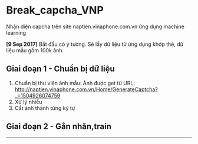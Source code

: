 # Break_capcha_VNP
Nhận diện capcha trên site naptien.vinaphone.com.vn ứng dụng machine learning

**[9 Sep 2017]** Bắt đầu có ý tưởng. Sẽ lấy dữ liệu từ ứng dụng khớp thẻ, dữ liệu mẫu gồm 100k ảnh.

## Giai đoạn 1 - Chuẩn bị dữ liệu
1. Chuẩn bị thư viện ảnh mẫu:
	Ảnh được get từ URL: http://naptien.vinaphone.com.vn/Home/GenerateCaptcha?_=1504926074759
2. Xử lý nhiễu
3. Cắt ảnh thành từng ký tự

## Giai đoạn 2 - Gắn nhãn,train

--------------------------------

